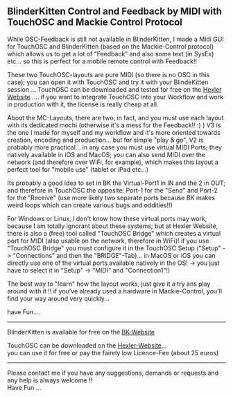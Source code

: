 ## BlinderKitten  Control and Feedback by MIDI with TouchOSC  and Mackie Control Protocol 
While OSC-Feedback is still not available in BlinderKitten, I made  a Midi GUI for TouchOSC and BlinderKitten (based on the Mackie-Control protocol) which allows us to get a lot of "Feedback" and also some text (in SysEx) etc... so this is perfect for a mobile remote control with Feedback!!  

These two TouchOSC-layouts are pure MIDI (so there is no OSC in this case); you can open it with TouchOSC and try it with your BlindeKitten session ... TouchOSC can be downloaded and tested  for free on the [Hexler Website](https://hexler.net/touchosc#get) .... if you want to integrate TouchOSC into your Workflow and work in production with it, the license is really cheap at all.

About the MC-Layouts, there are two, in fact, and you must use each layout with its dedicated mochi (otherwise it's a mess for the Feedback!! :) )
V3 is the one I made for myself and my workflow and it's more oriented towards creation, encoding and production... but for simple "play & go", V2 is probably more practical... 
in any case you must use virtual MIDI Ports; they natively available in iOS and MacOS; you can also send MIDI over the network (and therefore over WiFi, for example), which makes this layout a perfect tool for "mobile use" (tablet or iPad etc...)

Its probably a good idea to set in BK the Virtual-Port1 in IN and the 2 in OUT; and therefore in TouchOSC the opposite: Port-1 for the "Send" and Port-2 for the "Receive" (use more likely two separate ports because BK makes weird loops which can create various bugs and oddities!!)

For Windows or Linux, I don't know how these virtual ports may work, because I am totally ignorant about these systems; but at Hexler Website, there is also a (free) tool called "TouchOSC Bridge" which creates a virtual port for MIDI (also usable on the network, therefore in WiFi)! if you use "TouchOSC Bridge" you must configure it in the TouchOSC Setup ("Setup" -> "Connections" and then the "BRIDGE"-Tab)... in MacOS or iOS you can directly use one of the virtual ports available natively in the OS! -> you just have to select it in "Setup" -> "MIDI" and "Connection1"!)

The best way to "learn" how the layout works, just give it a try ans play around with it !! if you've already used a hardware in Mackie-Control, you'll find your way around very quickly...

have Fun....

---
BlinderKitten is available for free on the [BK-Website](https://blinderkitten.lighting/)    

TouchOSC can be downloaded on the [Hexler-Website](https://hexler.net/touchosc)...    
you can use it for free or pay the fairely low Licence-Fee (about 25 euros)

---
Please contact me if you have any suggestions, demands or requests and any help is always welcome !!   
Have Fun ... 
